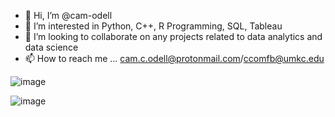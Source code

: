 - 👋 Hi, I’m @cam-odell
- 👀 I’m interested in Python, C++, R Programming, SQL, Tableau
- 💞️ I’m looking to collaborate on any projects related to data analytics and data science
- 📫 How to reach me ... cam.c.odell@protonmail.com/ccomfb@umkc.edu

![image](https://user-images.githubusercontent.com/90564980/223335457-08b5d04e-21c2-4cfb-814e-b7644ee635c2.png)

![image](https://user-images.githubusercontent.com/90564980/223335286-b33d116a-27cc-4e68-8bb9-0dbb1ad95417.png)


<!---
cam-odell/cam-odell is a ✨ special ✨ repository because its `README.md` (this file) appears on your GitHub profile.
You can click the Preview link to take a look at your changes.
--->
